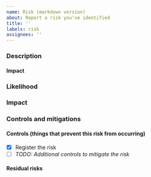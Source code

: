 ```yaml
---
name: Risk (markdown version)
about: Report a risk you've identified
title: ''
labels: risk
assignees: ''
---
```


### Description

<!-- A detailed description about the risk and its source -->

#### Impact

<!-- How does it impact the business? -->

### Likelihood

<!-- Guidance: https://handbook.x15.ventures/#/risk_and_compliance/5x5_risk_matrix -->
<!-- Uncomment one of the following: -->
<!--1 - Rare-->
<!--2 - Unlikely-->
<!--3 - Possible-->
<!--4 - Likely-->
<!--5 - Almost certain-->

### Impact

<!-- Guidance: https://handbook.x15.ventures/#/risk_and_compliance/5x5_risk_matrix -->
<!-- Uncomment one of the following: -->
<!--1 - Negligible-->
<!--2 - Minor-->
<!--3 - Moderate-->
<!--4 - Major-->
<!--5 - Severe-->

### Controls and mitigations

<!-- What has been done to 1) mitigate (lower the impact of) the risk, 2) list controls (that lower the likelihood that this risk should occur) 3) should this risk occur what contingencies do you have (i.e what will you do if this risk occurs)? -->

#### Controls (things that prevent this risk from occurring)

- [x] Register the risk
- [ ] _TODO: Additional controls to mitigate the risk_

#### Residual risks

<!-- Add residual risks as required -->
